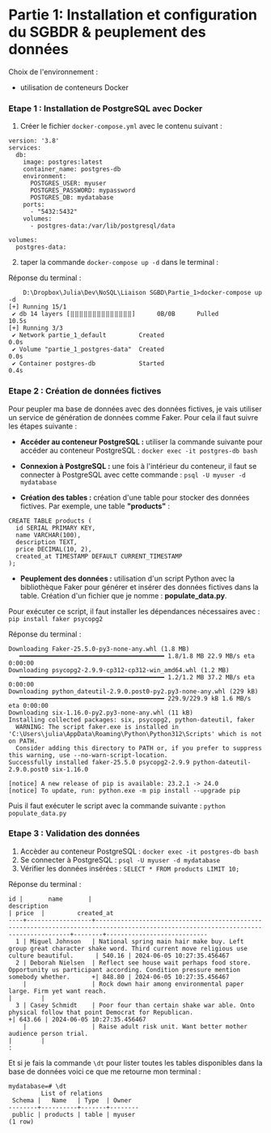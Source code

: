 # Partie 1: Installation et configuration du SGBDR & peuplement des données

Choix de l'environnement : 
- utilisation de conteneurs Docker 


### Etape 1 : Installation de PostgreSQL avec Docker
1. Créer le fichier `docker-compose.yml` avec le contenu suivant : 
```
version: '3.8'
services:
  db:
    image: postgres:latest
    container_name: postgres-db
    environment:
      POSTGRES_USER: myuser
      POSTGRES_PASSWORD: mypassword
      POSTGRES_DB: mydatabase
    ports:
      - "5432:5432"
    volumes:
      - postgres-data:/var/lib/postgresql/data

volumes:
  postgres-data:
```
2. taper la commande `docker-compose up -d` dans le terminal :

Réponse du terminal : 
```
    D:\Dropbox\Julia\Dev\NoSQL\Liaison SGBD\Partie_1>docker-compose up -d
[+] Running 15/1
 ✔ db 14 layers [⣿⣿⣿⣿⣿⣿⣿⣿⣿⣿⣿⣿⣿⣿]      0B/0B      Pulled                                                                                                       10.5s 
[+] Running 3/3
 ✔ Network partie_1_default         Created                                                                                                                    0.0s 
 ✔ Volume "partie_1_postgres-data"  Created                                                                                                                    0.0s 
 ✔ Container postgres-db            Started                                                                                                                    0.4s 
 ```
### Etape 2 : Création de données fictives

Pour peupler ma base de données avec des données fictives, je vais utiliser un service de génération de données comme Faker. Pour cela il faut suivre les étapes suivante : 

- **Accéder au conteneur PostgreSQL :**
utiliser la commande suivante pour accéder au conteneur PostgreSQL :
`docker exec -it postgres-db bash`

- **Connexion à PostgreSQL :**
une fois à l'intérieur du conteneur, il faut se connecter à PostgreSQL avec cette commande :
`psql -U myuser -d mydatabase`

- **Création des tables :**
création d'une table pour stocker des données fictives. Par exemple, une table **"products"** :
```
CREATE TABLE products (
  id SERIAL PRIMARY KEY,
  name VARCHAR(100),
  description TEXT,
  price DECIMAL(10, 2),
  created_at TIMESTAMP DEFAULT CURRENT_TIMESTAMP
);
```

- **Peuplement des données :**
utilisation d'un script Python avec la bibliothèque Faker pour générer et insérer des données fictives dans la table. Création d'un fichier que je nomme : **populate_data.py**.

Pour exécuter ce script, il faut installer les dépendances nécessaires avec :
`pip install faker psycopg2`

Réponse du terminal : 
```
Downloading Faker-25.5.0-py3-none-any.whl (1.8 MB)
   ━━━━━━━━━━━━━━━━━━━━━━━━━━━━━━━━━━━━━━━━ 1.8/1.8 MB 22.9 MB/s eta 0:00:00
Downloading psycopg2-2.9.9-cp312-cp312-win_amd64.whl (1.2 MB)
   ━━━━━━━━━━━━━━━━━━━━━━━━━━━━━━━━━━━━━━━━ 1.2/1.2 MB 37.2 MB/s eta 0:00:00
Downloading python_dateutil-2.9.0.post0-py2.py3-none-any.whl (229 kB)
   ━━━━━━━━━━━━━━━━━━━━━━━━━━━━━━━━━━━━━━━━ 229.9/229.9 kB 1.6 MB/s eta 0:00:00
Downloading six-1.16.0-py2.py3-none-any.whl (11 kB)
Installing collected packages: six, psycopg2, python-dateutil, faker
  WARNING: The script faker.exe is installed in 'C:\Users\julia\AppData\Roaming\Python\Python312\Scripts' which is not on PATH.
  Consider adding this directory to PATH or, if you prefer to suppress this warning, use --no-warn-script-location.
Successfully installed faker-25.5.0 psycopg2-2.9.9 python-dateutil-2.9.0.post0 six-1.16.0

[notice] A new release of pip is available: 23.2.1 -> 24.0
[notice] To update, run: python.exe -m pip install --upgrade pip
```

Puis il faut exécuter le script avec la commande suivante : `python populate_data.py`


### Etape 3 : Validation des données 
1. Accèder au conteneur PostgreSQL : `docker exec -it postgres-db bash`
2. Se connecter à PostgreSQL : `psql -U myuser -d mydatabase`
3. Vérifier les données insérées : `SELECT * FROM products LIMIT 10;`

Réponse du terminal : 
```
id |       name       |                                                             description                                                             | price  |         created_at
----+------------------+-------------------------------------------------------------------------------------------------------------------------------------+--------+----------------------------
  1 | Miguel Johnson   | National spring main hair make buy. Left group great character shake word. Third current move religious use culture beautiful.      | 540.16 | 2024-06-05 10:27:35.456467
  2 | Deborah Nielsen  | Reflect see house wait perhaps food store. Opportunity us participant according. Condition pressure mention somebody whether.      +| 848.80 | 2024-06-05 10:27:35.456467
    |                  | Rock down hair among environmental paper large. Firm yet want reach.                                                                |        |
  3 | Casey Schmidt    | Poor four than certain shake war able. Onto physical follow that point Democrat for Republican.                                    +| 643.66 | 2024-06-05 10:27:35.456467
    |                  | Raise adult risk unit. Want better mother audience person trial.                                                                    |        |
:
```

Et si je fais la commande `\dt` pour lister toutes les tables disponibles dans la base de données voici ce que me retourne mon terminal :  
```
mydatabase=# \dt
         List of relations
 Schema |   Name   | Type  | Owner  
--------+----------+-------+--------
 public | products | table | myuser
(1 row)
```
